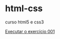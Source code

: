 # html-css
 curso html5 e css3 


<a href="https://andieferson.github.io/html-css/exercicios/ex001/index.htm>"> Executar o exercício 001